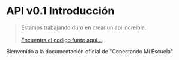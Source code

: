 # API v0.1 Introducci&oacute;n

> Estamos trabajando duro en crear un api increible. <br/><br/> [Encuentra el codigo funte aqui...](https://github.com/Conectando/connect-my-school-api-docs).

Bienvenido a la documentación oficial de "Conectando Mi Escuela" <br/> 
